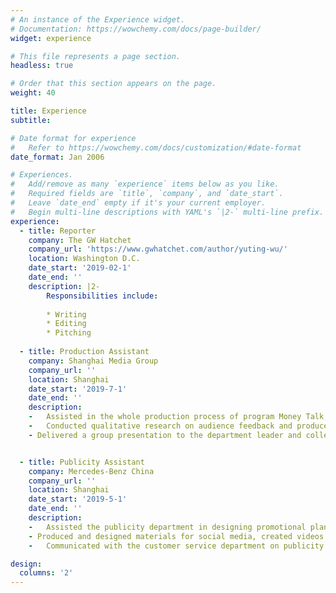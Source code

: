 ```yaml
---
# An instance of the Experience widget.
# Documentation: https://wowchemy.com/docs/page-builder/
widget: experience

# This file represents a page section.
headless: true

# Order that this section appears on the page.
weight: 40

title: Experience
subtitle:

# Date format for experience
#   Refer to https://wowchemy.com/docs/customization/#date-format
date_format: Jan 2006

# Experiences.
#   Add/remove as many `experience` items below as you like.
#   Required fields are `title`, `company`, and `date_start`.
#   Leave `date_end` empty if it's your current employer.
#   Begin multi-line descriptions with YAML's `|2-` multi-line prefix.
experience:
  - title: Reporter
    company: The GW Hatchet
    company_url: 'https://www.gwhatchet.com/author/yuting-wu/'
    location: Washington D.C.
    date_start: '2019-02-1'
    date_end: ''
    description: |2-
        Responsibilities include:
        
        * Writing 
        * Editing
        * Pitching
        
  - title: Production Assistant
    company: Shanghai Media Group
    company_url: ''
    location: Shanghai 
    date_start: '2019-7-1'
    date_end: ''
    description:
    -	Assisted in the whole production process of program Money Talk, including news collecting, scripts drafting, studio recording and editing
    -	Conducted qualitative research on audience feedback and produced reports on how different media platforms (social media, television and print media) influence audience behaviors
    - Delivered a group presentation to the department leader and colleagues to share insights and received high marks


  - title: Publicity Assistant
    company: Mercedes-Benz China
    company_url: ''
    location: Shanghai 
    date_start: '2019-5-1'
    date_end: ''
    description:
    -	Assisted the publicity department in designing promotional plan for new automobiles launch
    - Produced and designed materials for social media, created videos for marketing, and planned launching events that significantly increased the sales of Q2 2019 
    -	Communicated with the customer service department on publicity writing

design:
  columns: '2'
---
```

